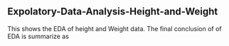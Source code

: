 ## Expolatory-Data-Analysis-Height-and-Weight
This shows the EDA of height and Weight data. The final conclusion of of EDA is summarize as

